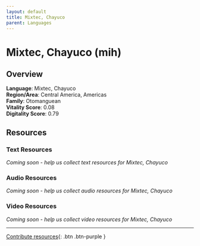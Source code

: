 ```yaml
---
layout: default
title: Mixtec, Chayuco
parent: Languages
---
```


# Mixtec, Chayuco (mih)

## Overview

**Language**: Mixtec, Chayuco  
**Region/Area**: Central America, Americas  
**Family**: Otomanguean  
**Vitality Score**: 0.08  
**Digitality Score**: 0.79  

## Resources

### Text Resources
*Coming soon - help us collect text resources for Mixtec, Chayuco*

### Audio Resources
*Coming soon - help us collect audio resources for Mixtec, Chayuco*

### Video Resources
*Coming soon - help us collect video resources for Mixtec, Chayuco*

---

[Contribute resources](https://fairtrain.github.io/){: .btn .btn-purple }
